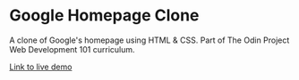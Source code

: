 # Google Homepage Clone
A clone of Google's homepage using HTML & CSS. Part of The Odin Project Web Development 101 curriculum.

[Link to live demo](https://heyitsdiego.github.io/google-homepage-clone/)
